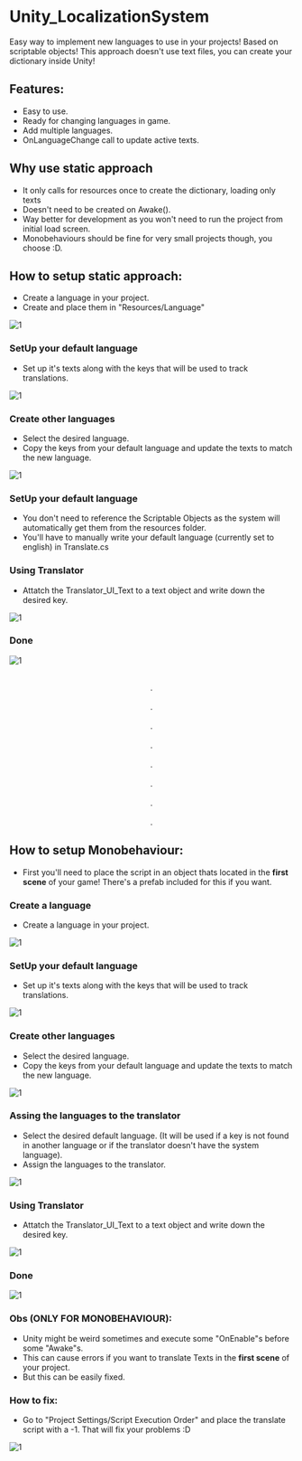 # Unity_LocalizationSystem

Easy way to implement new languages to use in your projects! Based on scriptable objects! This approach doesn't use text files, you can create your dictionary inside Unity!

## Features:
- Easy to use.
- Ready for changing languages in game.
- Add multiple languages.
- OnLanguageChange call to update active texts.

## Why use static approach
- It only calls for resources once to create the dictionary, loading only texts
- Doesn't need to be created on Awake().
- Way better for development as you won't need to run the project from initial load screen.
- Monobehaviours should be fine for very small projects though, you choose :D.

## How to setup static approach:
- Create a language in your project.
- Create and place them in "Resources/Language"

![1](Screenshots/0.png)

### SetUp your default language
- Set up it's texts along with the keys that will be used to track translations.

![1](Screenshots/1.png)

### Create other languages
- Select the desired language.
- Copy the keys from your default language and update the texts to match the new language.

![1](Screenshots/2.png)

### SetUp your default language
- You don't need to reference the Scriptable Objects as the system will automatically get them from the resources folder.
- You'll have to manually write your default language (currently set to english) in Translate.cs

### Using Translator
- Attatch the Translator_UI_Text to a text object and write down the desired key.

![1](Screenshots/4.png)

### Done
![1](Screenshots/5.png)

<p align="center">
  <br>.<br>
  <br>.<br>
  <br>.<br>
  <br>.<br>
  <br>.<br>
  <br>.<br>
  <br>.<br>
  <br>.<br>
</p>


## How to setup Monobehaviour:

- First you'll need to place the script in an object thats located in the <strong>first scene</strong> of your game! There's a prefab included for this if you want.

### Create a language
- Create a language in your project.

![1](Screenshots/0.png)

### SetUp your default language
- Set up it's texts along with the keys that will be used to track translations.

![1](Screenshots/1.png)

### Create other languages
- Select the desired language.
- Copy the keys from your default language and update the texts to match the new language.

![1](Screenshots/2.png)

### Assing the languages to the translator
- Select the desired default language. (It will be used if a key is not found in another language or if the translator doesn't have the system language).
- Assign the languages to the translator.

![1](Screenshots/3.png)

### Using Translator
- Attatch the Translator_UI_Text to a text object and write down the desired key.

![1](Screenshots/4.png)

### Done
![1](Screenshots/5.png)


### Obs (ONLY FOR MONOBEHAVIOUR):
- Unity might be weird sometimes and execute some "OnEnable"s before some "Awake"s.
- This can cause errors if you want to translate Texts in the <strong>first scene</strong> of your project.
- But this can be easily fixed.

### How to fix:

- Go to "Project Settings/Script Execution Order" and place the translate script with a -1. That will fix your problems :D

![1](Screenshots/6.png)

